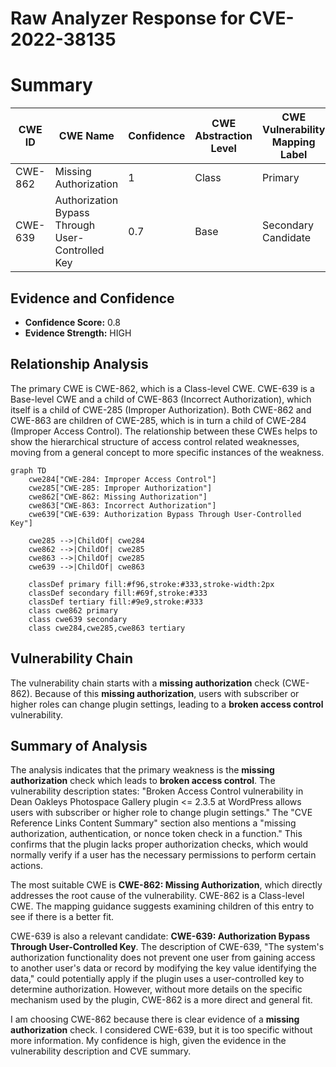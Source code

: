 # Raw Analyzer Response for CVE-2022-38135

# Summary
| CWE ID | CWE Name | Confidence | CWE Abstraction Level | CWE Vulnerability Mapping Label | CWE-Vulnerability Mapping Notes |
|---|---|---|---|---|---|
| CWE-862 | Missing Authorization | 1 | Class | Primary | Allowed-with-Review |
| CWE-639 | Authorization Bypass Through User-Controlled Key | 0.7 | Base | Secondary Candidate | Allowed |

## Evidence and Confidence

*   **Confidence Score:** 0.8
*   **Evidence Strength:** HIGH

## Relationship Analysis
The primary CWE is CWE-862, which is a Class-level CWE. CWE-639 is a Base-level CWE and a child of CWE-863 (Incorrect Authorization), which itself is a child of CWE-285 (Improper Authorization). Both CWE-862 and CWE-863 are children of CWE-285, which is in turn a child of CWE-284 (Improper Access Control). The relationship between these CWEs helps to show the hierarchical structure of access control related weaknesses, moving from a general concept to more specific instances of the weakness.

```mermaid
graph TD
    cwe284["CWE-284: Improper Access Control"]
    cwe285["CWE-285: Improper Authorization"]
    cwe862["CWE-862: Missing Authorization"]
    cwe863["CWE-863: Incorrect Authorization"]
    cwe639["CWE-639: Authorization Bypass Through User-Controlled Key"]

    cwe285 -->|ChildOf| cwe284
    cwe862 -->|ChildOf| cwe285
    cwe863 -->|ChildOf| cwe285
    cwe639 -->|ChildOf| cwe863

    classDef primary fill:#f96,stroke:#333,stroke-width:2px
    classDef secondary fill:#69f,stroke:#333
    classDef tertiary fill:#9e9,stroke:#333
    class cwe862 primary
    class cwe639 secondary
    class cwe284,cwe285,cwe863 tertiary
```

## Vulnerability Chain
The vulnerability chain starts with a **missing authorization** check (CWE-862). Because of this **missing authorization**, users with subscriber or higher roles can change plugin settings, leading to a **broken access control** vulnerability.

## Summary of Analysis
The analysis indicates that the primary weakness is the **missing authorization** check which leads to **broken access control**. The vulnerability description states: "Broken Access Control vulnerability in Dean Oakleys Photospace Gallery plugin <= 2.3.5 at WordPress allows users with subscriber or higher role to change plugin settings." The "CVE Reference Links Content Summary" section also mentions a "missing authorization, authentication, or nonce token check in a function." This confirms that the plugin lacks proper authorization checks, which would normally verify if a user has the necessary permissions to perform certain actions.

The most suitable CWE is **CWE-862: Missing Authorization**, which directly addresses the root cause of the vulnerability. CWE-862 is a Class-level CWE. The mapping guidance suggests examining children of this entry to see if there is a better fit.

CWE-639 is also a relevant candidate: **CWE-639: Authorization Bypass Through User-Controlled Key**. The description of CWE-639, "The system's authorization functionality does not prevent one user from gaining access to another user's data or record by modifying the key value identifying the data," could potentially apply if the plugin uses a user-controlled key to determine authorization. However, without more details on the specific mechanism used by the plugin, CWE-862 is a more direct and general fit.

I am choosing CWE-862 because there is clear evidence of a **missing authorization** check. I considered CWE-639, but it is too specific without more information. My confidence is high, given the evidence in the vulnerability description and CVE summary.